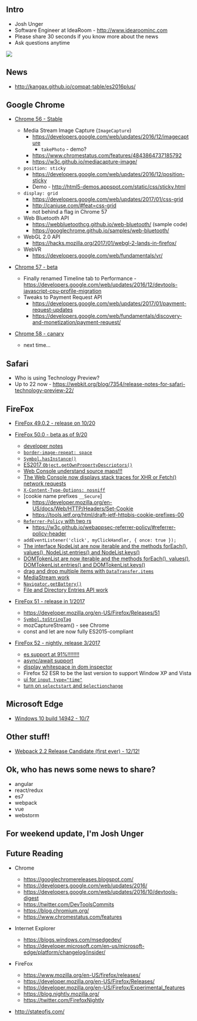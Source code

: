 ## Intro
* Josh Unger
* Software Engineer at IdeaRoom - http://www.idearoominc.com
* Please share 30 seconds if you know more about the news
* Ask questions anytime

![](https://media.giphy.com/media/OhWT5jdvTPCE0/giphy.gif)

## News
 * http://kangax.github.io/compat-table/es2016plus/

## Google Chrome

* [Chrome 56 - Stable]()
  * Media Stream Image Capture (`ImageCapture`)
     * https://developers.google.com/web/updates/2016/12/imagecapture
       * `takePhoto` - demo?
     * https://www.chromestatus.com/features/4843864737185792
     * https://w3c.github.io/mediacapture-image/
  * `position: sticky`
     * https://developers.google.com/web/updates/2016/12/position-sticky
     * Demo - http://html5-demos.appspot.com/static/css/sticky.html
  * `display: grid`
     * https://developers.google.com/web/updates/2017/01/css-grid
     * http://caniuse.com/#feat=css-grid
     * not behind a flag in Chrome 57
  * Web Bluetooth API
     * https://webbluetoothcg.github.io/web-bluetooth/ (sample code)
     * https://googlechrome.github.io/samples/web-bluetooth/
  * WebGL 2.0 API
     * https://hacks.mozilla.org/2017/01/webgl-2-lands-in-firefox/
  * WebVR
     * https://developers.google.com/web/fundamentals/vr/
  
* [Chrome 57 - beta]()
  * Finally renamed Timeline tab to Performance - https://developers.google.com/web/updates/2016/12/devtools-javascript-cpu-profile-migration
  * Tweaks to Payment Request API
    * https://developers.google.com/web/updates/2017/01/payment-request-updates
    * https://developers.google.com/web/fundamentals/discovery-and-monetization/payment-request/
  
* [Chrome 58 - canary]()
  * next time...

## Safari 
* Who is using Technology Preview?
* Up to 22 now - https://webkit.org/blog/7354/release-notes-for-safari-technology-preview-22/
 
## FireFox
* [FireFox 49.0.2 - release on 10/20](https://www.mozilla.org/en-US/firefox/49.0.2/releasenotes/)

* [FireFox 50.0 - beta as of 9/20](https://www.mozilla.org/en-US/firefox/50.0beta/releasenotes/)
  * [developer notes](https://developer.mozilla.org/en-US/Firefox/Releases/50)
  * [`border-image-repeat: space`](https://developer.mozilla.org/en-US/docs/Web/CSS/border-image-repeat)
  * [`Symbol.hasInstance()`](https://developer.mozilla.org/en-US/docs/Web/JavaScript/Reference/Global_Objects/Symbol/hasInstance)
  * [ES2017 `Object.getOwnPropertyDescriptors()`](http://www.2ality.com/2016/02/object-getownpropertydescriptors.html)
  * [Web Console understand source maps!!!](https://developer.mozilla.org/en-US/docs/Tools/Web_Console/Console_messages#Source_maps)
  * [The Web Console now displays stack traces for XHR or Fetch() network requests](https://developer.mozilla.org/en-US/docs/Tools/Web_Console/Console_messages#Viewing_network_request_details)
  * [`X-Content-Type-Options: nosniff`]()
  * [cookie name prefixes `__Secure`]
     * https://developer.mozilla.org/en-US/docs/Web/HTTP/Headers/Set-Cookie
     * https://tools.ietf.org/html/draft-ietf-httpbis-cookie-prefixes-00
  * [`Referrer-Policy` with two rs](https://developer.mozilla.org/en-US/docs/Web/HTTP/Headers/Referrer-Policy)
     * https://w3c.github.io/webappsec-referrer-policy/#referrer-policy-header
  * `addEventListener('click', myClickHandler, { once: true });`
  * [The interface NodeList are now iterable and the methods forEach(), values(), NodeList.entries() and NodeList.keys()](https://developer.mozilla.org/en-US/docs/Web/API/NodeList)
  * [DOMTokenList are now iterable and the methods forEach(), values(), DOMTokenList.entries() and DOMTokenList.keys()](https://developer.mozilla.org/en-US/docs/Web/API/DOMTokenList)
  * [drag and drop multiple items with `DataTransfer.items`](https://developer.mozilla.org/en-US/docs/Web/API/DataTransfer/items)
  * [MediaStream work]()
  * [`Navigator.getBattery()`](https://developer.mozilla.org/en-US/docs/Web/API/Navigator/getBattery)
  * [File and Directory Entries API work](https://developer.mozilla.org/en-US/docs/Web/API/File_and_Directory_Entries_API)
* [FireFox 51 - release in 1/2017](https://developer.mozilla.org/en-US/Firefox/Releases/51)
  * https://developer.mozilla.org/en-US/Firefox/Releases/51
  * [`Symbol.toStringTag`](https://developer.mozilla.org/en-US/docs/Web/JavaScript/Reference/Global_Objects/Symbol/toStringTag)
  * mozCaptureStream() - see Chrome
  * const and let are now fully ES2015-compliant 
* [FireFox 52 - nightly, release 3/2017](https://developer.mozilla.org/en-US/Firefox/Releases/52)
  * [es support at 91%!!!!!!!!](http://kangax.github.io/compat-table/es2016plus/)
  * [async/await support](https://blog.nightly.mozilla.org/2016/11/01/async-await-support-in-firefox/)
  * [display whitespace in dom inspector](https://blog.nightly.mozilla.org/2016/10/17/devtools-now-display-white-space-text-nodes-in-the-dom-inspector/)
  * Firefox 52 ESR to be the last version to support Window XP and Vista
  * [ui for `input type="time"`](https://jsfiddle.net/69q65f7g/)
  * [turn on `selectstart` and s`electionchange`](https://developer.mozilla.org/en-US/docs/Web/Events/selectstart)

## Microsoft Edge
* [Windows 10 build 14942 - 10/7](https://developer.microsoft.com/en-us/microsoft-edge/platform/changelog/desktop/14942/)

## Other stuff!
* [Webpack 2.2 Release Candidate (first ever) - 12/12!](https://medium.com/webpack/webpack-2-2-the-release-candidate-2e614d05d75f#.sldv1flab)

## Ok, who has news some news to share?
* angular
* react/redux
* es7
* webpack
* vue
* webstorm

## For weekend update, I'm Josh Unger  

## Future Reading
* Chrome
  * https://googlechromereleases.blogspot.com/
  * https://developers.google.com/web/updates/2016/
  * https://developers.google.com/web/updates/2016/10/devtools-digest
  * https://twitter.com/DevToolsCommits
  * https://blog.chromium.org/
  * https://www.chromestatus.com/features
* Internet Explorer
  * https://blogs.windows.com/msedgedev/
  * https://developer.microsoft.com/en-us/microsoft-edge/platform/changelog/insider/
* FireFox
  * https://www.mozilla.org/en-US/firefox/releases/
  * https://developer.mozilla.org/en-US/Firefox/Releases/
  * https://developer.mozilla.org/en-US/Firefox/Experimental_features
  * https://blog.nightly.mozilla.org/
  * https://twitter.com/FirefoxNightly

* http://stateofjs.com/

